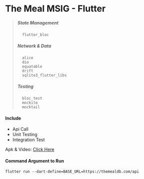 
# The Meal MSIG - Flutter  
  

> ##### State Management
>       flutter_bloc
> ##### Network & Data
>       alice
>       dio
>       equatable
>       drift
>       sqlite3_flutter_libs
> #####  Testing
>       bloc_test
>       mockito
>       mocktail


#### Include
- Api Call
- Unit Testing
- Integration Test

Apk & Video: [Click Here](https://github.com/ronny-sugianto/the_meal-msig/tree/main/files)

#### Command Argument to Run

    flutter run --dart-define=BASE_URL=https://themealdb.com/api
